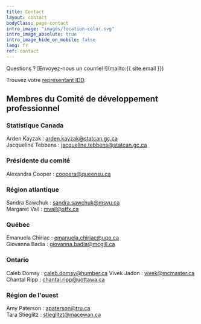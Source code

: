 ```yaml
---
title: Contact
layout: contact
bodyClass: page-contact
intro_image: "images/location-color.svg"
intro_image_absolute: true
intro_image_hide_on_mobile: false
lang: fr
ref: contact
---
```


Questions ? [Envoyez-nous un courriel !](mailto:{{ site.email }})

Trouvez votre [représentant IDD](https://www.statcan.gc.ca/fra/microdonnees/idd/communaute).

## Membres du Comité de développement professionnel

### Statistique Canada

Arden Kayzak : <arden.kayzak@statcan.gc.ca>  
Jacqueline Tebbens : <jacqueline.tebbens@statcan.gc.ca>

### Présidente du comité

Alexandra Cooper : <coopera@queensu.ca>

### Région atlantique

Sandra Sawchuk : <sandra.sawchuk@msvu.ca>  
Margaret Vail : <mvail@stfx.ca>  

### Québec

Emanuela Chiriac : <emanuela.chiriac@uqo.ca>  
Giovanna Badia : <giovanna.badia@mcgill.ca>     

### Ontario

Caleb Domsy : <caleb.domsy@humber.ca>
Vivek Jadon : <vivek@mcmaster.ca>  
Chantal Ripp : <chantal.ripp@uottawa.ca>  

### Région de l'ouest

Amy Paterson : <apaterson@tru.ca>  
Tara Stieglitz : <stieglitzt@macewan.ca>  
